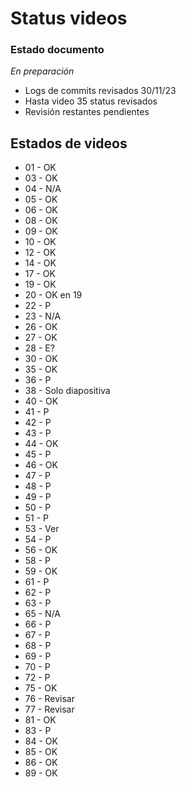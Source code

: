 # Status videos

### Estado documento

*En preparación*

- Logs de commits revisados 30/11/23
- Hasta video 35 status revisados
- Revisión restantes pendientes

## Estados de videos

- 01 - OK
- 03 - OK
- 04 - N/A
- 05 - OK
- 06 - OK
- 08 - OK
- 09 - OK
- 10 - OK
- 12 - OK
- 14 - OK
- 17 - OK
- 19 - OK
- 20 - OK en 19
- 22 - P
- 23 - N/A
- 26 - OK
- 27 - OK
- 28 - E?
- 30 - OK
- 35 - OK
- 36 - P
- 38 - Solo diapositiva
- 40 - OK
- 41 - P
- 42 - P
- 43 - P
- 44 - OK
- 45 - P
- 46 - OK
- 47 - P
- 48 - P
- 49 - P
- 50 - P
- 51 - P
- 53 - Ver
- 54 - P
- 56 - OK
- 58 - P
- 59 - OK
- 61 - P
- 62 - P
- 63 - P
- 65 - N/A
- 66 - P
- 67 - P
- 68 - P
- 69 - P
- 70 - P
- 72 - P
- 75 - OK
- 76 - Revisar
- 77 - Revisar
- 81 - OK
- 83 - P
- 84 - OK
- 85 - OK
- 86 - OK
- 89 - OK

